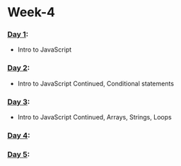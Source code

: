 # Week-4

### [Day 1](https://github.com/freecodingbootcamp/Week-4/tree/master/Day-1):

- Intro to JavaScript  

### [Day 2](https://github.com/freecodingbootcamp/Week-4/tree/master/Day-2):

- Intro to JavaScript Continued, Conditional statements

### [Day 3](https://github.com/freecodingbootcamp/Week-4/tree/master/Day-3):

- Intro to JavaScript Continued, Arrays, Strings, Loops

### [Day 4](https://github.com/freecodingbootcamp/Week-4/tree/master/Day-4):

### [Day 5](https://github.com/freecodingbootcamp/Week-4/tree/master/Day-5):
